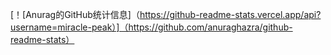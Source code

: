 [！[Anurag的GitHub统计信息]（https://github-readme-stats.vercel.app/api?username=miracle-peak）]（https://github.com/anuraghazra/github-readme-stats）
